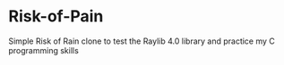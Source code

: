 # Risk-of-Pain
Simple Risk of Rain clone to test the Raylib 4.0 library and practice my C programming skills
